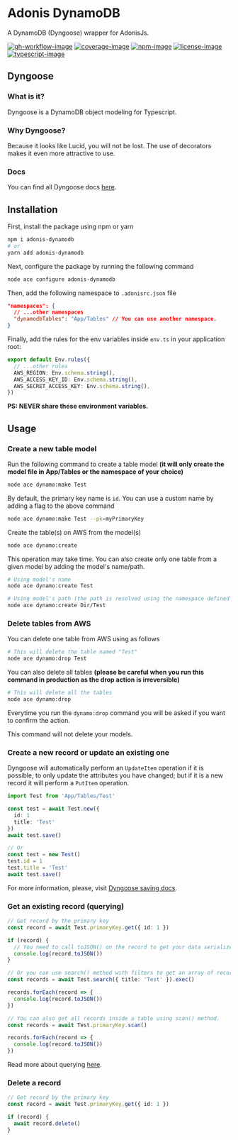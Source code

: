 # Adonis DynamoDB
A DynamoDB (Dyngoose) wrapper for AdonisJs.

[![gh-workflow-image]][gh-workflow-url] [![coverage-image]][coverage-url] [![npm-image]][npm-url] [![license-image]][license-url] [![typescript-image]][typescript-url]

## Dyngoose

### What is it?
Dyngoose is a DynamoDB object modeling for Typescript.

### Why Dyngoose?
Because it looks like Lucid, you will not be lost. The use of decorators makes it even more attractive to use.

### Docs
You can find all Dyngoose docs [here](https://github.com/benhutchins/dyngoose/tree/master/docs).

## Installation
First, install the package using npm or yarn

```sh
npm i adonis-dynamodb
# or
yarn add adonis-dynamodb
```

Next, configure the package by running the following command
```sh
node ace configure adonis-dynamodb
```

Then, add the following namespace to `.adonisrc.json` file
```json
"namespaces": {
  // ...other namespaces
  "dynamodbTables": "App/Tables" // You can use another namespace.
}
```

Finally, add the rules for the env variables inside `env.ts` in your application root:
```ts
export default Env.rules({
  // ...other rules
  AWS_REGION: Env.schema.string(),
  AWS_ACCESS_KEY_ID: Env.schema.string(),
  AWS_SECRET_ACCESS_KEY: Env.schema.string(),
})
```
**PS: NEVER share these environment variables.**

## Usage

### Create a new table model
Run the following command to create a table model **(it will only create the model file in App/Tables or the namespace of your choice)**
```sh
node ace dynamo:make Test
```

By default, the primary key name is `id`. You can use a custom name by adding a flag to the above command
```sh
node ace dynamo:make Test --pk=myPrimaryKey
```

Create the table(s) on AWS from the model(s)
```sh
node ace dynamo:create
```

This operation may take time. You can also create only one table from a given model by adding the model's name/path.
```sh
# Using model's name
node ace dynamo:create Test
```

```sh
# Using model's path (the path is resolved using the namespace defined in .adonisrc.json file as root)
node ace dynamo:create Dir/Test
```

### Delete tables from AWS
You can delete one table from AWS using as follows
```sh
# This will delete the table named "Test"
node ace dynamo:drop Test
```

You can also delete all tables **(please be careful when you run this command in production as the drop action is irreversible)**
```sh
# This will delete all the tables
node ace dynamo:drop
```

Everytime you run the `dynamo:drop` command you will be asked if you want to confirm the action.

This command will not delete your models.

### Create a new record or update an existing one
Dyngoose will automatically perform an `UpdateItem` operation if it is possible, to only update the attributes you have changed; but if it is a new record it will perform a `PutItem` operation.

```ts
import Test from 'App/Tables/Test'

const test = await Test.new({
  id: 1
  title: 'Test'
})
await test.save()

// Or
const test = new Test()
test.id = 1
test.title = 'Test'
await test.save()
```

For more information, please, visit [Dyngoose saving docs](https://github.com/benhutchins/dyngoose/blob/master/docs/Saving.md).

### Get an existing record (querying)
```ts
// Get record by the primary key
const record = await Test.primaryKey.get({ id: 1 })

if (record) {
  // You need to call toJSON() on the record to get your data serialized.
  console.log(record.toJSON())
}

// Or you can use search() method with filters to get an array of records.
const records = await Test.search({ title: 'Test' }).exec()

records.forEach(record => {
  console.log(record.toJSON())
})

// You can also get all records inside a table using scan() method.
const records = await Test.primaryKey.scan()

records.forEach(record => {
  console.log(record.toJSON())
})
```

Read more about querying [here](https://github.com/benhutchins/dyngoose/blob/master/docs/Querying.md).

### Delete a record
```ts
// Get record by the primary key
const record = await Test.primaryKey.get({ id: 1 })

if (record) {
  await record.delete()
}
```

[gh-workflow-image]: https://img.shields.io/github/workflow/status/Melchyore/adonis-dynamodb/test?style=for-the-badge
[gh-workflow-url]: https://github.com/Melchyore/adonis-dynamodb/actions/workflows/test.yml "Github action"

[coverage-image]: https://img.shields.io/coveralls/github/Melchyore/adonis-dynamodb/master?style=for-the-badge
[coverage-url]: https://coveralls.io/github/Melchyore/adonis-dynamodb "Coverage"

[npm-image]: https://img.shields.io/npm/v/adonis-dynamodb.svg?style=for-the-badge&logo=npm
[npm-url]: https://npmjs.org/package/adonis-dynamodb "npm"

[license-image]: https://img.shields.io/npm/l/Melchyore/adonis-dynamodb?color=blueviolet&style=for-the-badge
[license-url]: LICENSE.md "license"

[typescript-image]: https://img.shields.io/badge/Typescript-294E80.svg?style=for-the-badge&logo=typescript
[typescript-url]:  "typescript"
